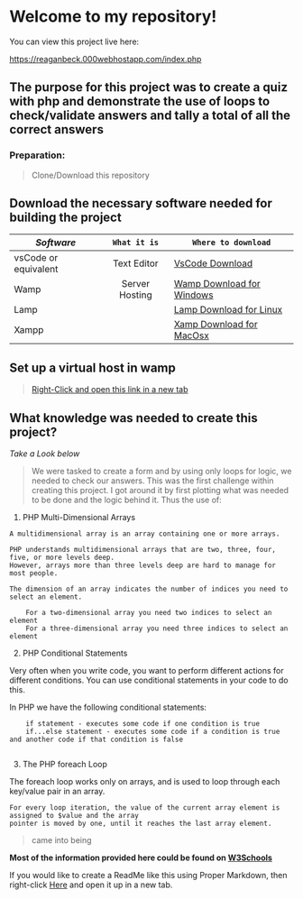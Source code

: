 # Welcome to my repository!

You can view this project live here:

https://reaganbeck.000webhostapp.com/index.php

## The purpose for this project was to create a quiz with php and demonstrate the use of loops to check/validate answers and tally a total of all the correct answers

### Preparation:

> Clone/Download this repository


## Download the necessary software needed for building the project

|*Software*| `What it is` | `Where to download`|
|--------|:----------:|------------------|
|vsCode or equivalent |Text Editor |<a href="https://code.visualstudio.com/download">VsCode Download</a>|
|Wamp    |Server Hosting|<a href="https://sourceforge.net/projects/wampserver/">Wamp Download for Windows</a>|
|Lamp    |        |<a href="https://bitnami.com/stack/lamp/installer">Lamp Download for Linux</a>|
|Xampp   |        |<a href="https://www.apachefriends.org/download.html">Xamp Download for MacOsx</a>|


## Set up a virtual host in wamp

> <a href="https://gist.github.com/bramus/4f79972b1927ffb9b1f8">Right-Click and open this link in a new tab</a>

## What knowledge was needed to create this project?

*Take a Look below*

> We were tasked to create a form and by using only loops for logic, we needed to check our answers. This was the first challenge within creating this project. I got around it by first plotting what was needed to be done and the logic behind it. Thus the use of:


1. PHP Multi-Dimensional Arrays

```
A multidimensional array is an array containing one or more arrays.

PHP understands multidimensional arrays that are two, three, four, five, or more levels deep. 
However, arrays more than three levels deep are hard to manage for most people.

The dimension of an array indicates the number of indices you need to select an element.

    For a two-dimensional array you need two indices to select an element
    For a three-dimensional array you need three indices to select an element

```

2. PHP Conditional Statements

Very often when you write code, you want to perform different actions for different conditions. 
You can use conditional statements in your code to do this.

In PHP we have the following conditional statements:

```
    if statement - executes some code if one condition is true
    if...else statement - executes some code if a condition is true and another code if that condition is false
    
```
3. The PHP foreach Loop

The foreach loop works only on arrays, and is used to loop through each key/value pair in an array.

```
For every loop iteration, the value of the current array element is assigned to $value and the array 
pointer is moved by one, until it reaches the last array element.

```


> came into being



__Most of the information provided here could be found on <a href="https://www.w3schools.com/php/" target="_blank">W3Schools</a>__

If you would like to create a ReadMe like this using Proper Markdown, then right-click <a href="https://github.com/adam-p/markdown-here/wiki/Markdown-Cheatsheet">Here</a> and open it up in a new tab.